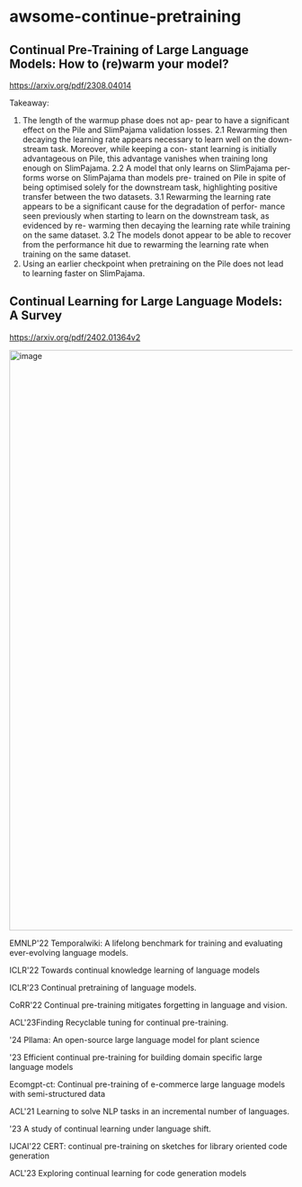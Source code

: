 # awsome-continue-pretraining

## Continual Pre-Training of Large Language Models: How to (re)warm your model?
https://arxiv.org/pdf/2308.04014

Takeaway:
1. The length of the warmup phase does not ap- pear to have a significant effect on the Pile and SlimPajama validation losses.
2.1 Rewarming then decaying the learning rate appears necessary to learn well on the down- stream task. Moreover, while keeping a con- stant learning is initially advantageous on Pile, this advantage vanishes when training long enough on SlimPajama.
2.2 A model that only learns on SlimPajama per- forms worse on SlimPajama than models pre- trained on Pile in spite of being optimised solely for the downstream task, highlighting positive transfer between the two datasets.
3.1 Rewarming the learning rate appears to be a significant cause for the degradation of perfor- mance seen previously when starting to learn on the downstream task, as evidenced by re- warming then decaying the learning rate while training on the same dataset.
3.2 The models donot appear to be able to recover from the performance hit due to rewarming the learning rate when training on the same dataset.
4. Using an earlier checkpoint when pretraining on the Pile does not lead to learning faster on SlimPajama.


## Continual Learning for Large Language Models: A Survey
https://arxiv.org/pdf/2402.01364v2

<img width="1032" alt="image" src="https://github.com/llama-cpt/awsome-continue-pretraining/assets/10681979/cc2fc67e-18aa-419b-be85-e9c3b1ddc1c9">




EMNLP'22 Temporalwiki: A lifelong benchmark for training and evaluating ever-evolving language models.

ICLR'22 Towards continual knowledge learning of language models

ICLR'23 Continual pretraining of language models. 

CoRR'22 Continual pre-training mitigates forgetting in language and vision.

ACL'23Finding Recyclable tuning for continual pre-training.

'24 Pllama: An open-source large language model for plant science

'23 Efficient continual pre-training for building domain specific large language models

Ecomgpt-ct: Continual pre-training of e-commerce large language models with semi-structured data

ACL'21 Learning to solve NLP tasks in an incremental number of languages.

'23 A study of continual learning under language shift.

IJCAI'22 CERT: continual pre-training on sketches for library oriented code generation

ACL'23 Exploring continual learning for code generation models

